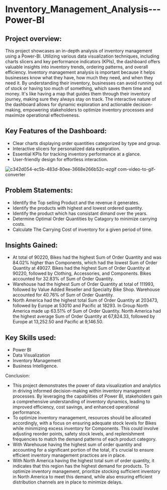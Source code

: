 # Inventory_Management_Analysis---Power-BI
## Project overview:
This project showcases an in-depth analysis of inventory management using a Power-BI. Utilizing various data visualization techniques, including charts slicers and key performance indicators (KPIs), the dashboard offers valuable insights into inventory trends, ordering patterns, and overall efficiency. Inventory management analysis is important because it helps businesses know what they have, how much they need, and when they need it. By understanding their inventory, businesses can avoid running out of stock or having too much of something, which saves them time and money. It's like having a map that guides them through their inventory journey, making sure they always stay on track. The interactive nature of the dashboard allows for dynamic exploration and actionable decision-making, empowering stakeholders to optimize inventory processes and maximize operational effectiveness.

## Key Features of the Dashboard:
- Clear charts displaying order quantities categorized by type and group.
- Interactive slicers for personalized data exploration.
- Essential KPIs for tracking inventory performance at a glance.
- User-friendly design for effortless interaction.


![c342d054-ec5b-483d-80ee-3668e266b52c-ezgif com-video-to-gif-converter](https://github.com/ShekharSunilKhamkar/Inventory_Management_Analysis---Power-BI/assets/167413419/4fce8c61-2b93-409f-8423-78e90b520006)


## Problem Statements:
- Identify the Top selling Product and the revenue it generates.
- Identify the products with highest and lowest ordered quantity.
- Identify the product which has consistant dimand over the years.
- Determine Optimal Order Quantities by Catagory to minimize carrying costs.
- Calculate The Carrying Cost of inventory for a given period of time.

## Insights Gained:
- At total of 90220, Bikes had the highest Sum of Order Quantity and was 84.02% higher than Components, which had the lowest Sum of Order Quantity at 49027. Bikes had the highest Sum of Order Quantity at 90220, followed by Clothing, Accessories, and Components.﻿﻿ ﻿﻿Bikes accounted for 32.83% of Sum of Order Quantity.
- ﻿Warehouse had the highest Sum of Order Quantity at total of 111993, followed by Value Added Reseller and Specialty Bike Shop.﻿﻿ ﻿﻿Warehouse accounted for 40.76% of Sum of Order Quantity.
- North America had the highest total Sum of Order Quantity at 203473, followed by Europe at 53010 and Pacific at 18293.﻿﻿ In Group North America made up 63.51% of Sum of Order Quantity.﻿﻿ ﻿﻿North America had the highest average Sum of Order Quantity at 67,824.33, followed by Europe at 13,252.50 and Pacific at 9,146.50.

## Key Skills used:
- Power BI
- Data Visualization
- Inventory Management
- Business Intelligence.

Conclusion:
- This project demonstrates the power of data visualization and analytics in driving informed decision-making within inventory management processes. By leveraging the capabilities of Power BI, stakeholders gain a comprehensive understanding of inventory dynamics, leading to improved efficiency, cost savings, and enhanced operational performance.
- To optimize inventory management, resources should be allocated accordingly, with a focus on ensuring adequate stock levels for Bikes while minimizing excess inventory for Components. This could involve adjusting reorder points, safety stock levels, and replenishment frequencies to match the demand patterns of each product category.
- With Warehouse having the highest sum of order quantity and accounting for a significant portion of the total, it's crucial to ensure efficient inventory management practices are in place.
- With North America having the highest total sum of order quantity, it indicates that this region has the highest demand for products. To optimize inventory management, prioritize stocking sufficient inventory in North America to meet this demand, while also ensuring efficient distribution channels are in place to minimize delays.
